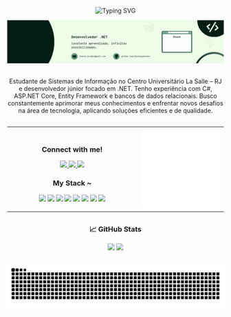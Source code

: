 <p align="center">
  <img src="https://readme-typing-svg.demolab.com?font=JetBrains+Mono&pause=1000&color=7FB77E&center=true&vCenter=true&width=435&lines=%E2%9C%B8+Welcome+to+my+profile!+%E2%9C%B8" alt="Typing SVG" />
</p>

<p align="center">
  <img src="assets/gif_perfil_jhonas.gif" alt="Welcome Animation" />
</p>

##

<p align="center">
  Estudante de Sistemas de Informação no Centro Universitário La Salle – RJ e desenvolvedor júnior focado em .NET.
  Tenho experiência com C#, ASP.NET Core, Entity Framework e bancos de dados relacionais.
  Busco constantemente aprimorar meus conhecimentos e enfrentar novos desafios na área de tecnologia, aplicando soluções eficientes e de qualidade.
</p>

##

<table align="center">
  <tr>
    <!-- Coluna esquerda: Redes + Stack -->
    <td align="center" width="60%">
      <h3>Connect with me!</h3>
      <a href="mailto:jhonas.prodev@gmail.com">
        <img src="https://img.shields.io/badge/EMAIL-black?style=for-the-badge&logo=gmail&logoColor=white" />
      </a>
      <a href="https://www.linkedin.com/in/jhonasgomes">
        <img src="https://img.shields.io/badge/LINKEDIN-black?style=for-the-badge&logo=linkedin&logoColor=0A66C2" />
      </a>
      <a href="https://www.instagram.com/yunas_gomes">
        <img src="https://img.shields.io/badge/INSTAGRAM-black?style=for-the-badge&logo=instagram&logoColor=E4405F" />
      </a>
      <h3>My Stack ~</h3>
      <!-- Tech stack icons -->
      <img src="https://cdn.jsdelivr.net/gh/devicons/devicon/icons/csharp/csharp-original.svg" width="40" />
      <img src="https://cdn.jsdelivr.net/gh/devicons/devicon/icons/dotnetcore/dotnetcore-original.svg" width="40" />
      <img src="https://cdn.jsdelivr.net/gh/devicons/devicon/icons/postgresql/postgresql-original.svg" width="40" />
      <img src="https://cdn.jsdelivr.net/gh/devicons/devicon/icons/mysql/mysql-original.svg" width="40" />
      <img src="https://cdn.jsdelivr.net/gh/devicons/devicon/icons/react/react-original.svg" width="40" />
      <img src="https://cdn.jsdelivr.net/gh/devicons/devicon/icons/angularjs/angularjs-original.svg" width="40" />
      <img src="https://cdn.jsdelivr.net/gh/devicons/devicon/icons/html5/html5-original.svg" width="40" />
      <img src="https://cdn.jsdelivr.net/gh/devicons/devicon/icons/css3/css3-original.svg" width="40" />
    </td>
    <!-- Coluna direita: Imagem pixel art -->
    <td align="center" width="40%">
      <img src="assets/lets_code.gif" width="250px" />
    </td>
  </tr>
</table>

##

<h3 align="center">📈 GitHub Stats</h3>

<p align="center">
  <img src="https://github-readme-stats.vercel.app/api?username=jhonasgomesdev&show_icons=true&theme=gotham&include_all_commits=true&count_private=true&hide_border=true" height="165" />
  <img src="https://github-readme-stats.vercel.app/api/top-langs/?username=jhonasgomesdev&layout=compact&theme=gotham&hide_border=true" height="165" />
</p>

##

<p align="center">
  <img src="https://raw.githubusercontent.com/jhonasgomesdev/jhonasgomesdev/dist/github-contribution-grid-snake.svg" alt="snake animation" />
</p>
